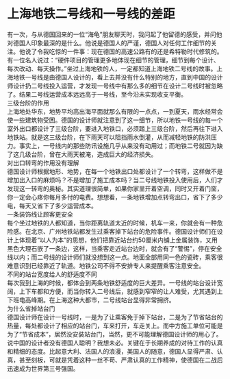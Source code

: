 # 上海地铁二号线和一号线的差距

有一次，与从德国回来的一位“海龟”朋友聊天时，我问起了他留德的感受，并问他对德国人印象最深的是什么。他说是德国人的严谨，德国人对任何工作细节的关注。他说了令我吃惊的一件事：现在德国的高速公路有的还是希特勒时代修筑的。 
有一位名人说过：“硬件项目的管理更多地体现在细节的管理，细节到每个设计、每次改动、每天操作。”坐过上海地铁的人，一定都知道上海地铁二号线的故事。上海地铁一号线是由德国人设计的，看上去并没有什么特别的地方，直到中国的设计师设计扔二号线投入运营，才发现一号线中有那么多的细节在设计二号线时被忽略了。结果二号线运营成本远远高于一号线，至今沿未实现收支平衡。  
三级台阶的作用  
上海地处华东，地势平均高出海平面就那么有限的一点点，一到夏天，雨水经常会使一些建筑物受困。德国的设计师就注意到了这一细节，所以地铁一号线的每一个室外出口都设计了三级台阶，要进入地铁口，必须踏上三级台阶，然后再往下进入地铁站。就是这三级台阶，在下雨天可以阻挡雨水倒灌，从而减轻地铁的防洪压力。事实上，一号线内的那些防讯设施几乎从来没有动用过；而地铁二号就因为缺了这几级台阶，曾在大雨天被淹，造成巨大的经济损失。  
对出口转弯的作用没有理解  
德国设计师根据地形、地势，在每一个地铁出口处都设计了一个转弯，这样做不是增加出入口的麻烦吗？不是增加了施工成本吗？当二号线地铁投入使用后，人们才发现这一转弯的奥秘。其实道理很简单，如果你家里开着空调，同时又开着门窗，你一定会心疼你每月多付的电费。想想看，一条地铁增加点转弯出口，省下了多少电，每天又省下了多少运营成本。  
一条装饰线让顾客更安全  
每个坐过地铁的人都知道，当你距离轨道太近的时候，机车一来，你就会有一种危险感。在北京、广州地铁站都发生过乘客掉下站台的危险事件。德国设计师们在设计上体现着“以人为本”的思想，他们把靠近站台约50厘米内铺上金属装饰，又用黑色大理石嵌了一条边，这样，当乘客走近站台边时，就会有了“警惕”，停在安全线以内；而二号线的设计师们就没想到这一点。地面全部用同一色的瓷砖，乘客很难意识到已经靠近了轨道。地铁公司不得不安排专人来提醒乘客注意安全。  
不同的站台宽度给人的舒适度不同  
每次我到上海的时候，都体会到两条地铁舒适度的巨大差异。一号线的站台设计宽阔，上下车都和方便，而当你转入二号线后，就感到窄窄的让人难受，尤其遇到上下班电高峰期。在上海这种大都市，二号线站台显得非常拥挤。  
为什么省掉站台门  
德国设计师在设计一号线时，一是为了让乘客免于掉下站台，二是为了节省站台的热量，每处都设计了相应的站台门，车来打开，车走关上。而中方施工单位可能是为了“节省成本”，居然没安装站台门，当然，更不可能理解德国设计师的用心了。 
说中国的设计者没有德国人聪明？我想未必。关键在于长期养成的对待工作的认真和精细的态度。比起意大利、法国人的浪漫，美国人的随意，德国人显得严肃、认真，甚至刻板，可就是凭着这种一丝不苟、严肃认真的工作精神，使德国在二战后迅速成为世界第三号强国。
  